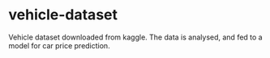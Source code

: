 # vehicle-dataset
Vehicle dataset downloaded from kaggle. The data is analysed, and fed to a model for car price prediction.
